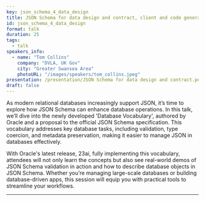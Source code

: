 ```yaml
---
key: json_schema_4_data_design
title: JSON Schema for data design and contract, client and code generation
id: json_schema_4_data_design
format: talk
duration: 25
tags:
  - talk
speakers_info:
  - name: "Tom Collins"
    company: "DVLA, UK Gov"
    city: "Greater Swansea Area"
    photoURL: "/images/speakers/tom_collins.jpeg"
presentation: /presentation/JSON Schema for data design and contract.pdf
draft: false
---
```


As modern relational databases increasingly support JSON, it’s time to explore how JSON Schema can enhance database operations. In this talk, we’ll dive into the newly developed 'Database Vocabulary', authored by Oracle and a proposal to the official JSON Schema specification. This vocabulary addresses key database tasks, including validation, type coercion, and metadata preservation, making it easier to manage JSON in databases effectively.

With Oracle's latest release, 23ai, fully implementing this vocabulary, attendees will not only learn the concepts but also see real-world demos of JSON Schema validation in action and how to describe database objects in JSON Schema. Whether you’re managing large-scale databases or building database-driven apps, this session will equip you with practical tools to streamline your workflows.

---



